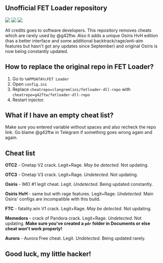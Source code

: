 ## Unofficial FET Loader repository
![](https://img.shields.io/badge/support-t.me/fetahkloader-brightgreen) ![](https://img.shields.io/badge/author-t.me/zrn1x-critical) ![](https://img.shields.io/badge/fork%20author-t.me/g42ftw-blue)

All credits goes to software developers.
This repository removes cheats which are rarely used by @g42ftw. Also it adds a unique Osiris HvH edition (has a better interface and some additional backtrack/rage/anti-aim features but hasn't got any updates since September) and original Osiris is now being constantly updated.

## How to replace the original repo in FET Loader?
 1. Go to `%APPDATA%\FET Loader`
 2. Open `config.ini`
 3. Replace `cheatrepo=clangremlini/fetloader-dll-repo` with `cheatrepo=g42ftw/fetloader-dll-repo`
 4. Restart injector.

## What if I have an empty cheat list?
Make sure you entered variable without spaces and also recheck the repo link.
Go blame @g42ftw in Telegram if something goes wrong again and again.

## Cheat list

**OTC2** - Onetap V2 crack. Legit+Rage. *May be detected.* Not updating.

**OTC3** - Onetap V3 crack. Legit+Rage. *Undetected.* Not updating.

**Osiris** - IMO #1 legit cheat. Legit. *Undetected.* Being updated constantly.

**Osiris HvH** - same but with rage features. Legit+Rage. *Undetected.* Main Osiris' configs are incompatible with this build.

**FTC** - fatality.win V1 crack. Legit+Rage. *May be detected.* Not updating.

**Memedora** - crack of Pandora crack. Legit+Rage. *Undetected.* Not updating.
**Make sure you've created a `pdr` folder in Documents or else cheat won't work properly!**

**Aurora** - Aurora Free cheat. Legit. *Undetected.* Being updated rarely.

## Good luck, my little hacker!
